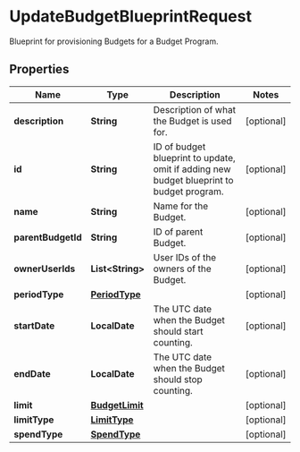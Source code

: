 

# UpdateBudgetBlueprintRequest

 Blueprint for provisioning Budgets for a Budget Program. 

## Properties

| Name | Type | Description | Notes |
|------------ | ------------- | ------------- | -------------|
|**description** | **String** |  Description of what the Budget is used for.  |  [optional] |
|**id** | **String** |  ID of budget blueprint to update, omit if adding new budget blueprint to budget program.  |  [optional] |
|**name** | **String** |  Name for the Budget.  |  [optional] |
|**parentBudgetId** | **String** |  ID of parent Budget.  |  [optional] |
|**ownerUserIds** | **List&lt;String&gt;** |  User IDs of the owners of the Budget.  |  [optional] |
|**periodType** | [**PeriodType**](PeriodType.md) |  |  [optional] |
|**startDate** | **LocalDate** |  The UTC date when the Budget should start counting.  |  [optional] |
|**endDate** | **LocalDate** |  The UTC date when the Budget should stop counting.  |  [optional] |
|**limit** | [**BudgetLimit**](BudgetLimit.md) |  |  [optional] |
|**limitType** | [**LimitType**](LimitType.md) |  |  [optional] |
|**spendType** | [**SpendType**](SpendType.md) |  |  [optional] |



